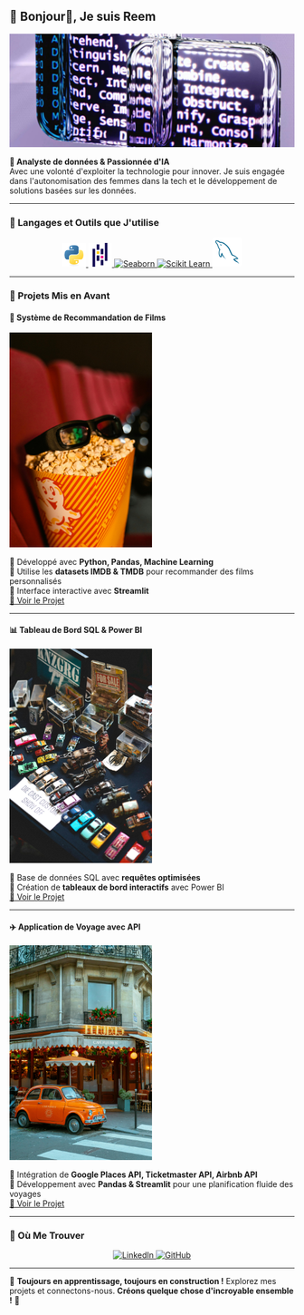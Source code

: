 ## 🚀 Bonjour👋, Je suis Reem

<img src="https://github.com/MimiO91/MimiO91/blob/main/pexels-googledeepmind-18069696.jpg" alt="Header Image" width="100%" height="200px" style="object-fit: cover;" />  

**🔹 Analyste de données & Passionnée d'IA**  
Avec une volonté d'exploiter la technologie pour innover. Je suis engagée dans l'autonomisation des femmes dans la tech et le développement de solutions basées sur les données.

---

### 🚀 Langages et Outils que J'utilise
<p align="center">
  <a target="_blank" href="https://www.python.org">
    <img src="https://raw.githubusercontent.com/devicons/devicon/master/icons/python/python-original.svg" 
         alt="Python" width="42" height="42" />
  </a>
  <a target="_blank" href="https://pandas.pydata.org">
    <img src="https://raw.githubusercontent.com/devicons/devicon/master/icons/pandas/pandas-original.svg" 
         alt="Pandas" width="42" height="42" />
  </a>
  <a target="_blank" href="https://seaborn.pydata.org">
    <img src="https://seaborn.pydata.org/_images/logo-mark-lightbg.svg" 
         alt="Seaborn" width="42" height="42" />
  </a>
  <a target="_blank" href="https://scikit-learn.org">
    <img src="https://upload.wikimedia.org/wikipedia/commons/0/05/Scikit_learn_logo_small.svg" 
         alt="Scikit Learn" width="42" height="42" />
  </a>
  <a target="_blank" href="https://www.mysql.com">
    <img src="https://raw.githubusercontent.com/devicons/devicon/master/icons/mysql/mysql-original.svg" 
         alt="MySQL" width="42" height="42" style="background-color: white; border-radius: 5px; padding: 5px;" />
  </a>
</p>

---

### 📌 Projets Mis en Avant

#### 🎥 **Système de Recommandation de Films**
<img src="https://github.com/MimiO91/MimiO91/blob/main/pexels-tima-miroshnichenko-7991378.jpg" 
     alt="Movie Recommendation System" width="50%" />  

🔹 Développé avec **Python, Pandas, Machine Learning**  
🔹 Utilise les **datasets IMDB & TMDB** pour recommander des films personnalisés  
🔹 Interface interactive avec **Streamlit**  
[🔗 Voir le Projet](#)

---

#### 📊 **Tableau de Bord SQL & Power BI**
<img src="https://github.com/MimiO91/MimiO91/blob/main/pexels-labskiii-12879442.jpg" 
     alt="SQL & Power BI Dashboard" width="50%" />  

🔹 Base de données SQL avec **requêtes optimisées**  
🔹 Création de **tableaux de bord interactifs** avec Power BI  
[🔗 Voir le Projet](#)

---

#### ✈️ **Application de Voyage avec API**
<img src="https://github.com/MimiO91/MimiO91/blob/main/pexels-arcanjosaddi-31052940.jpg" 
     alt="Travel App" width="50%" />  

🔹 Intégration de **Google Places API, Ticketmaster API, Airbnb API**  
🔹 Développement avec **Pandas & Streamlit** pour une planification fluide des voyages  
[🔗 Voir le Projet](#)

---

### 💌 Où Me Trouver
<p align="center">
  <a target="_blank" href="https://www.linkedin.com/in/r-bouqueau">
    <img src="https://img.shields.io/badge/LinkedIn-0A66C2?style=for-the-badge&logo=linkedin&logoColor=white" alt="LinkedIn" />
  </a>
  <a target="_blank" href="https://github.com/MimiO91">
    <img src="https://img.shields.io/badge/GitHub-181717?style=for-the-badge&logo=github&logoColor=white" alt="GitHub" />
  </a>
</p>

---

🚀 **Toujours en apprentissage, toujours en construction !** Explorez mes projets et connectons-nous. **Créons quelque chose d'incroyable ensemble !** 🎯
